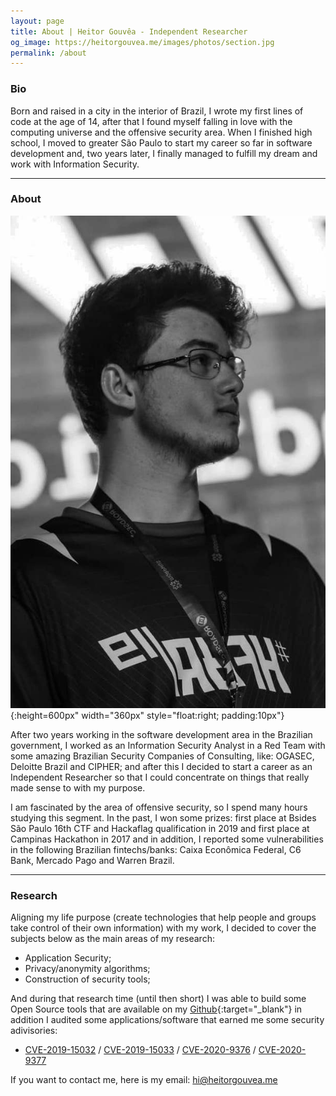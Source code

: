 ```yaml
---
layout: page
title: About | Heitor Gouvêa - Independent Researcher
og_image: https://heitorgouvea.me/images/photos/section.jpg
permalink: /about
---
```


### Bio

Born and raised in a city in the interior of Brazil, I wrote my first lines of code at the age of 14, after that I found myself falling in love with the computing universe and the offensive security area. When I finished high school, I moved to greater São Paulo to start my career so far in software development and, two years later, I finally managed to fulfill my dream and work with Information Security.

---

### About

![Image](/images/photos/profile.jpeg){:height=600px" width="360px" style="float:right; padding:10px"}

After two years working in the software development area in the Brazilian government, I worked as an Information Security Analyst in a Red Team with some amazing Brazilian Security Companies of Consulting, like: OGASEC, Deloitte Brazil and CIPHER; and after this I decided to start a career as an Independent Researcher so that I could concentrate on things that really made sense to with my purpose.

I am fascinated by the area of offensive security, so I spend many hours studying this segment. In the past, I won some prizes: first place at Bsides São Paulo 16th CTF and Hackaflag qualification in 2019 and first place at Campinas Hackathon in 2017 and in addition, I reported some vulnerabilities in the following Brazilian fintechs/banks: Caixa Econômica Federal, C6 Bank, Mercado Pago and Warren Brazil.

---

### Research

Aligning my life purpose (create technologies that help people and groups take control of their own information) with my work, I decided to cover the subjects below as the main areas of my research:

- Application Security;
- Privacy/anonymity algorithms;
- Construction of security tools;

And during that research time (until then short) I was able to build some Open Source tools that are available on my [Github](https://github.com/GouveaHeitor){:target="_blank"} in addition I audited some applications/software that earned me some security adivisories:

- [CVE-2019-15032](/2019/09/17/CVE-2019-15032) / [CVE-2019-15033](/2019/09/17/CVE-2019-15033) / [CVE-2020-9376](/2020/03/04/CVE-2020-9376) / [CVE-2020-9377](/2020/03/04/CVE-2020-9377)


If you want to contact me, here is my email: [hi@heitorgouvea.me](mailto:hi@heitorgouvea.me)